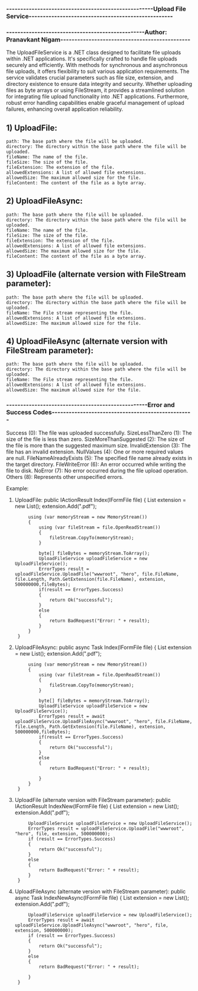 ### ----------------------------------------------------Upload File Service---------------------------------------------------
### -------------------------------------------------Author: Pranavkant Nigam----------------------------------------------

The UploadFileService is a .NET class designed to facilitate file uploads within .NET applications.
It's specifically crafted to handle file uploads securely and efficiently.
With methods for synchronous and asynchronous file uploads, it offers flexibility to suit various application requirements.
The service validates crucial parameters such as file size, extension, and directory existence to ensure data integrity and security.
Whether uploading files as byte arrays or using FileStream, it provides a streamlined solution for integrating file upload functionality into .NET applications.
Furthermore, robust error handling capabilities enable graceful management of upload failures, enhancing overall application reliability.

## 1) UploadFile:
	path: The base path where the file will be uploaded.
	directory: The directory within the base path where the file will be uploaded.
	fileName: The name of the file.
	fileSize: The size of the file.
	fileExtension: The extension of the file.
	allowedExtensions: A list of allowed file extensions.
	allowedSize: The maximum allowed size for the file.
	fileContent: The content of the file as a byte array.

## 2) UploadFileAsync:
	path: The base path where the file will be uploaded.
	directory: The directory within the base path where the file will be uploaded.
	fileName: The name of the file.
	fileSize: The size of the file.
	fileExtension: The extension of the file.
	allowedExtensions: A list of allowed file extensions.
	allowedSize: The maximum allowed size for the file.
	fileContent: The content of the file as a byte array.

## 3) UploadFile (alternate version with FileStream parameter):
	path: The base path where the file will be uploaded.
	directory: The directory within the base path where the file will be uploaded.
	fileName: The File stream representing the file.
	allowedExtensions: A list of allowed file extensions.
	allowedSize: The maximum allowed size for the file.

## 4) UploadFileAsync (alternate version with FileStream parameter):
	path: The base path where the file will be uploaded.
	directory: The directory within the base path where the file will be uploaded.
	fileName: The File stream representing the file.
	allowedExtensions: A list of allowed file extensions.
	allowedSize: The maximum allowed size for the file.



### --------------------------------------------------Error and Success Codes--------------------------------------------------
Success (0): The file was uploaded successfully.
SizeLessThanZero (1): The size of the file is less than zero.
SizeMoreThanSuggested (2): The size of the file is more than the suggested maximum size.
InvalidExtension (3): The file has an invalid extension.
NullValues (4): One or more required values are null.
FileNameAlreadyExists (5): The specified file name already exists in the target directory.
FileWriteError (6): An error occurred while writing the file to disk.
NoError (7): No error occurred during the file upload operation.
Others (8): Represents other unspecified errors.


Example: 

1) UploadFile:
	public IActionResult Index(IFormFile file)
        {
            List<string> extension = new List<string>();
            extension.Add(".pdf");

            using (var memoryStream = new MemoryStream())
            {
                using (var fileStream = file.OpenReadStream())
                {
                    fileStream.CopyTo(memoryStream);
                }

                byte[] fileBytes = memoryStream.ToArray();
                UploadFileService uploadFileService = new UploadFileService();
                ErrorTypes result = uploadFileService.UploadFile("wwwroot", "hero", file.FileName, file.Length, Path.GetExtension(file.FileName), extension, 500000000,fileBytes);
                if(result == ErrorTypes.Success)
                {
                    return Ok("successful");
                }
                else
                {
                    return BadRequest("Error: " + result);
                }
            }    
        }

2) UploadFileAsync:
	public async Task<IActionResult> Index(IFormFile file)
        {
            List<string> extension = new List<string>();
            extension.Add(".pdf");

            using (var memoryStream = new MemoryStream())
            {
                using (var fileStream = file.OpenReadStream())
                {
                    fileStream.CopyTo(memoryStream);
                }

                byte[] fileBytes = memoryStream.ToArray();
                UploadFileService uploadFileService = new UploadFileService();
                ErrorTypes result = await uploadFileService.UploadFileAsync("wwwroot", "hero", file.FileName, file.Length, Path.GetExtension(file.FileName), extension, 500000000,fileBytes);
                if(result == ErrorTypes.Success)
                {
                    return Ok("successful");
                }
                else
                {
                    return BadRequest("Error: " + result);

                }
            }
        }

        
3) UploadFile (alternate version with FileStream parameter):
    public IActionResult IndexNew(IFormFile file)
        {
            List<string> extension = new List<string>();
            extension.Add(".pdf");

            UploadFileService uploadFileService = new UploadFileService();
            ErrorTypes result = uploadFileService.UploadFile("wwwroot", "hero", file, extension, 500000000);
            if (result == ErrorTypes.Success)
            {
                return Ok("successful");
            }
            else
            {
                return BadRequest("Error: " + result);
            }
        }

4) UploadFileAsync (alternate version with FileStream parameter):
    public async Task<IActionResult> IndexNewAsync(IFormFile file)
        {
            List<string> extension = new List<string>();
            extension.Add(".pdf");

            UploadFileService uploadFileService = new UploadFileService();
            ErrorTypes result = await uploadFileService.UploadFileAsync("wwwroot", "hero", file, extension, 500000000);
            if (result == ErrorTypes.Success)
            {
                return Ok("successful");
            }
            else
            {
                return BadRequest("Error: " + result);

            }
        }
